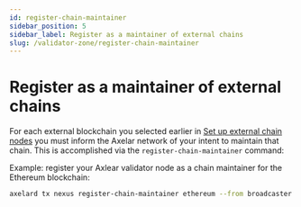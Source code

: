 ```yaml
---
id: register-chain-maintainer
sidebar_position: 5
sidebar_label: Register as a maintainer of external chains
slug: /validator-zone/register-chain-maintainer
---
```


# Register as a maintainer of external chains

For each external blockchain you selected earlier in [Set up external chain nodes](/validator-zone/external-chains) you must inform the Axelar network of your intent to maintain that chain.  This is accomplished via the `register-chain-maintainer` command:

Example: register your Axlear validator node as a chain maintainer for the Ethereum blockchain:

```bash
axelard tx nexus register-chain-maintainer ethereum --from broadcaster --node "$VALIDATOR_HOST" # eg VALIDATOR_HOST=http://127.0.0.1:26657
```
